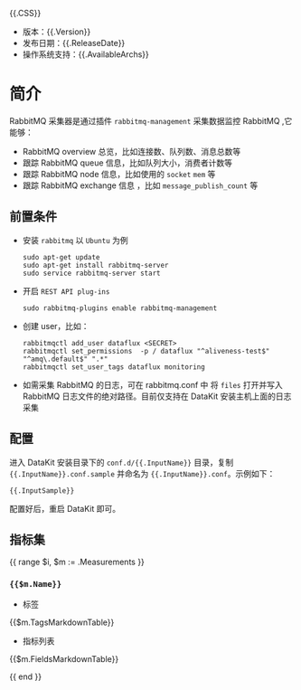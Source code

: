 {{.CSS}}

- 版本：{{.Version}}
- 发布日期：{{.ReleaseDate}}
- 操作系统支持：{{.AvailableArchs}}


# 简介

RabbitMQ 采集器是通过插件 `rabbitmq-management` 采集数据监控 RabbitMQ ,它能够：

- RabbitMQ overview 总览，比如连接数、队列数、消息总数等
- 跟踪 RabbitMQ queue 信息，比如队列大小，消费者计数等
- 跟踪 RabbitMQ node 信息，比如使用的 `socket` `mem` 等
- 跟踪 RabbitMQ exchange 信息 ，比如 `message_publish_count` 等


## 前置条件

- 安装 `rabbitmq` 以 `Ubuntu` 为例

    ```shell script
    sudo apt-get update
    sudo apt-get install rabbitmq-server
    sudo service rabbitmq-server start
    ```
      
- 开启 `REST API plug-ins` 

    ```shell script
    sudo rabbitmq-plugins enable rabbitmq-management
    ```
      
- 创建 user，比如：

    ```shell script
    rabbitmqctl add_user dataflux <SECRET>
    rabbitmqctl set_permissions  -p / dataflux "^aliveness-test$" "^amq\.default$" ".*"
    rabbitmqctl set_user_tags dataflux monitoring
    ```
  
- 如需采集 RabbitMQ 的日志，可在 rabbitmq.conf 中 将 `files` 打开并写入 RabbitMQ 日志文件的绝对路径。目前仅支持在 DataKit 安装主机上面的日志采集 

## 配置

进入 DataKit 安装目录下的 `conf.d/{{.InputName}}` 目录，复制 `{{.InputName}}.conf.sample` 并命名为 `{{.InputName}}.conf`。示例如下：

```
{{.InputSample}}
```

配置好后，重启 DataKit 即可。

## 指标集

{{ range $i, $m := .Measurements }}

### `{{$m.Name}}`

-  标签

{{$m.TagsMarkdownTable}}

- 指标列表

{{$m.FieldsMarkdownTable}}

{{ end }}
